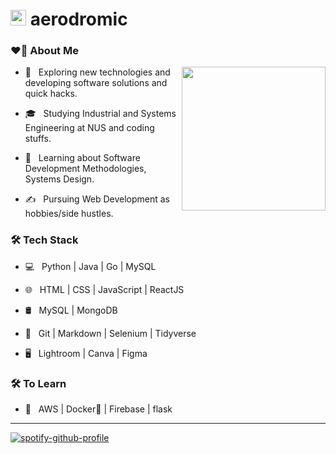 # <img src="https://media.giphy.com/media/dxn6fRlTIShoeBr69N/giphy.gif" width="25"> aerodromic </h1>

### ❤️‍🔥 About Me

<img align='right' width="230" src="https://i.pinimg.com/originals/e4/26/70/e426702edf874b181aced1e2fa5c6cde.gif">

- 🤔 &nbsp; Exploring new technologies and developing software solutions and quick hacks.

- 🎓 &nbsp; Studying Industrial and Systems Engineering at NUS and coding stuffs.

- 🌱 &nbsp; Learning about Software Development Methodologies, Systems Design.

- ✍️ &nbsp; Pursuing Web Development as hobbies/side hustles.



### 🛠 Tech Stack

- 💻 &nbsp; Python | Java | Go | MySQL

- 🌐 &nbsp; HTML | CSS | JavaScript | ReactJS

- 🛢 &nbsp; MySQL | MongoDB

- 🔧 &nbsp; Git | Markdown | Selenium | Tidyverse

- 🖥 &nbsp; Lightroom | Canva | Figma

### 🛠 To Learn

- 🔧 &nbsp; AWS | Docker🐳 | Firebase | flask

<hr>

[![spotify-github-profile](https://spotify-github-profile.vercel.app/api/view?uid=2152bpf2j53hr2l4hj3ll7zyi&cover_image=true&theme=default&bar_color_cover=true)](https://spotify-github-profile.vercel.app/api/view?uid=2152bpf2j53hr2l4hj3ll7zyi&redirect=true)
